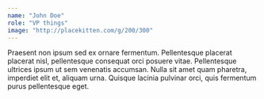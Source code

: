 ```yaml
---
name: "John Doe"
role: "VP things"
image: "http://placekitten.com/g/200/300"
---
```


Praesent non ipsum sed ex ornare fermentum. Pellentesque placerat placerat nisl, pellentesque consequat orci posuere vitae. Pellentesque ultrices ipsum ut sem venenatis accumsan. Nulla sit amet quam pharetra, imperdiet elit et, aliquam urna. Quisque lacinia pulvinar orci, quis fermentum purus pellentesque eget. 